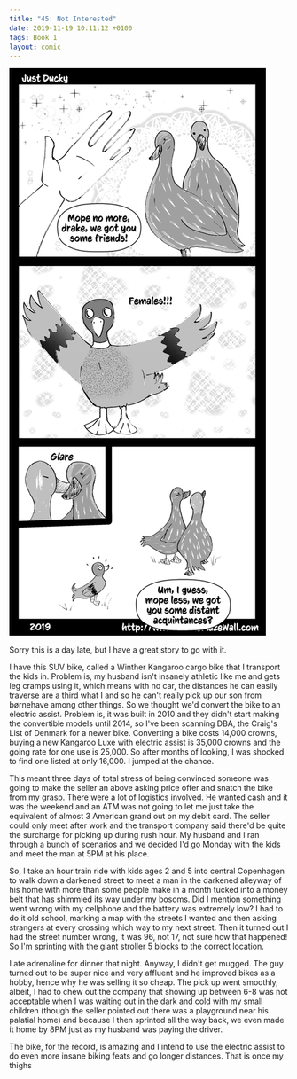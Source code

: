```yaml
---
title: "45: Not Interested"
date: 2019-11-19 10:11:12 +0100
tags: Book 1
layout: comic
---
```


![45: Not Interested](/comics/Book_1_-_045_Not_Interested.png)

Sorry this is a day late, but I have a great story to go with it.

I have this SUV bike, called a Winther Kangaroo cargo bike that I transport the kids in. Problem is, my husband isn't insanely athletic like me and gets leg cramps using it, which means with no car, the distances he can easily traverse are a third what I and so he can't really pick up our son from børnehave among other things. So we thought we'd convert the bike to an electric assist. Problem is, it was built in 2010 and they didn't start making the convertible models until 2014, so I've been scanning DBA, the Craig's List of Denmark for a newer bike. Converting a bike costs 14,000 crowns, buying a new Kangaroo Luxe with electric assist is 35,000 crowns and the going rate for one use is 25,000. So after months of looking, I was shocked to find one listed at only 16,000. I jumped at the chance.

This meant three days of total stress of being convinced someone was going to make the seller an above asking price offer and snatch the bike from my grasp. There were a lot of logistics involved. He wanted cash and it was the weekend and an ATM was not going to let me just take the equivalent of almost 3 American grand out on my debit card. The seller could only meet after work and the transport company said there'd be quite the surcharge for picking up during rush hour. My husband and I ran through a bunch of scenarios and we decided I'd go Monday with the kids and meet the man at 5PM at his place.

So, I take an hour train ride with kids ages 2 and 5 into central Copenhagen to walk down a darkened street to meet a man in the darkened alleyway of his home with more than some people make in a month tucked into a money belt that has shimmied its way under my bosoms. Did I mention something went wrong with my cellphone and the battery was extremely low? I had to do it old school, marking a map with the streets I wanted and then asking strangers at every crossing which way to my next street. Then it turned out I had the street number wrong, it was 96, not 17, not sure how that happened! So I'm sprinting with the giant stroller 5 blocks to the correct location.

I ate adrenaline for dinner that night. Anyway, I didn't get mugged. The guy turned out to be super nice and very affluent and he improved bikes as a hobby, hence why he was selling it so cheap. The pick up went smoothly, albeit, I had to chew out the company that showing up between 6-8 was not acceptable when I was waiting out in the dark and cold with my small children (though the seller pointed out there was a playground near his palatial home) and because I then sprinted all the way back, we even made it home by 8PM just as my husband was paying the driver. 

The bike, for the record, is amazing and I intend to use the electric assist to do even more insane biking feats and go longer distances. That is once my thighs 


